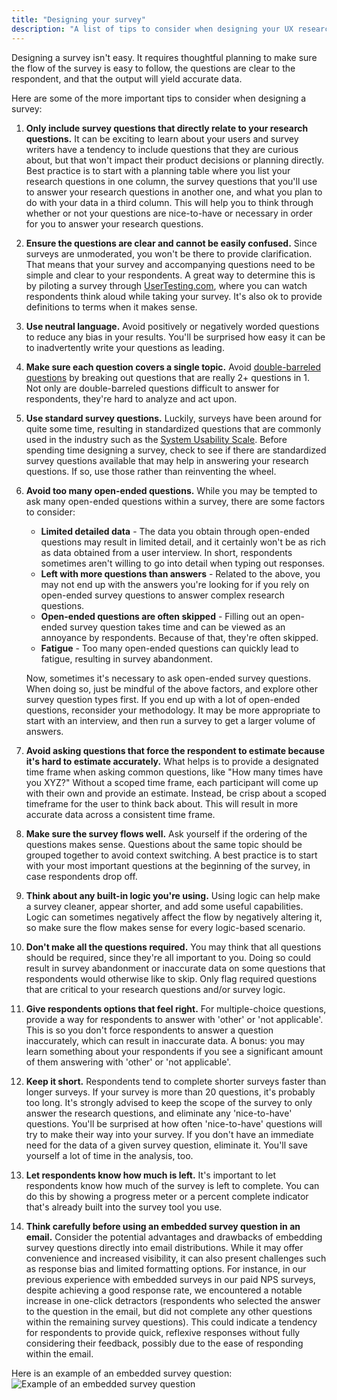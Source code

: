 ```yaml
---
title: "Designing your survey"
description: "A list of tips to consider when designing your UX research survey."
---
```


Designing a survey isn't easy.  It requires thoughtful planning to make sure the flow of the survey is easy to follow, the questions are clear to the respondent, and that the output will yield accurate data.

Here are some of the more important tips to consider when designing a survey:

1. **Only include survey questions that directly relate to your research questions.** It can be exciting to learn about your users and survey writers have a tendency to include questions that they are curious about, but that won't impact their product decisions or planning directly. Best practice is to start with a planning table where you list your research questions in one column, the survey questions that you'll use to answer your research questions in another one, and what you plan to do with your data in a third column. This will help you to think through whether or not your questions are nice-to-have or necessary in order for you to answer your research questions.
1. **Ensure the questions are clear and cannot be easily confused.** Since surveys are unmoderated, you won't be there to provide clarification.  That means that your survey and accompanying questions need to be simple and clear to your respondents.  A great way to determine this is by piloting a survey through [UserTesting.com](/handbook/product/ux/ux-research/unmoderated-testing/), where you can watch respondents think aloud while taking your survey. It's also ok to provide definitions to terms when it makes sense.
1. **Use neutral language.** Avoid positively or negatively worded questions to reduce any bias in your results. You'll be surprised how easy it can be to inadvertently write your questions as leading.
1. **Make sure each question covers a single topic.** Avoid [double-barreled questions](https://www.qualtrics.com/experience-management/research/double-barreled-question/) by breaking out questions that are really 2+ questions in 1. Not only are double-barreled questions difficult to answer for respondents, they're hard to analyze and act upon.
1. **Use standard survey questions.** Luckily, surveys have been around for quite some time, resulting in standardized questions that are commonly used in the industry such as the [System Usability Scale](/handbook/product/ux/performance-indicators/system-usability-scale/). Before spending time designing a survey, check to see if there are standardized survey questions available that may help in answering your research questions. If so, use those rather than reinventing the wheel.
1. **Avoid too many open-ended questions.** While you may be tempted to ask many open-ended questions within a survey, there are some factors to consider:
     - **Limited detailed data** - The data you obtain through open-ended questions may result in limited detail, and it certainly won't be as rich as data obtained from a user interview. In short, respondents sometimes aren't willing to go into detail when typing out responses.
     - **Left with more questions than answers** - Related to the above, you may not end up with the answers you're looking for if you rely on open-ended survey questions to answer complex research questions.
     - **Open-ended questions are often skipped** - Filling out an open-ended survey question takes time and can be viewed as an annoyance by respondents. Because of that, they're often skipped.
     - **Fatigue** - Too many open-ended questions can quickly lead to fatigue, resulting in survey abandonment.

     Now, sometimes it's necessary to ask open-ended survey questions.  When doing so, just be mindful of the above factors, and explore other survey question types first. If you end up with a lot of open-ended questions, reconsider your methodology. It may be more appropriate to start with an interview, and then run a survey to get a larger volume of answers.

1. **Avoid asking questions that force the respondent to estimate because it's hard to estimate accurately.** What helps is to provide a designated time frame when asking common questions, like "How many times have you XYZ?" Without a scoped time frame, each participant will come up with their own and provide an estimate.  Instead, be crisp about a scoped timeframe for the user to think back about.  This will result in more accurate data across a consistent time frame.
1. **Make sure the survey flows well.** Ask yourself if the ordering of the questions makes sense.  Questions about the same topic should be grouped together to avoid context switching. A best practice is to start with your most important questions at the beginning of the survey, in case respondents drop off.
1. **Think about any built-in logic you're using.** Using logic can help make a survey cleaner, appear shorter, and add some useful capabilities. Logic can sometimes negatively affect the flow by negatively altering it, so make sure the flow makes sense for every logic-based scenario.
1. **Don't make all the questions required.** You may think that all questions should be required, since they're all important to you.  Doing so could result in survey abandonment or inaccurate data on some questions that respondents would otherwise like to skip. Only flag required questions that are critical to your research questions and/or survey logic.
1. **Give respondents options that feel right.** For multiple-choice questions, provide a way for respondents to answer with 'other' or 'not applicable'.  This is so you don't force respondents to answer a question inaccurately, which can result in inaccurate data.  A bonus: you may learn something about your respondents if you see a significant amount of them answering with 'other' or 'not applicable'.
1. **Keep it short.** Respondents tend to complete shorter surveys faster than longer surveys. If your survey is more than 20 questions, it's probably too long. It's strongly advised to keep the scope of the survey to only answer the research questions, and eliminate any 'nice-to-have' questions. You'll be surprised at how often 'nice-to-have' questions will try to make their way into your survey.  If you don't have an immediate need for the data of a given survey question, eliminate it. You'll save yourself a lot of time in the analysis, too.
1. **Let respondents know how much is left.** It's important to let respondents know how much of the survey is left to complete. You can do this by showing a progress meter or a percent complete indicator that's already built into the survey tool you use.
1. **Think carefully before using an embedded survey question in an email.** Consider the potential advantages and drawbacks of embedding survey questions directly into email distributions. While it may offer convenience and increased visibility, it can also present challenges such as response bias and limited formatting options. For instance, in our previous experience with embedded surveys in our paid NPS surveys, despite achieving a good response rate, we encountered a notable increase in one-click detractors (respondents who selected the answer to the question in the email, but did not complete any other questions within the remaining survey questions). This could indicate a tendency for respondents to provide quick, reflexive responses without fully considering their feedback, possibly due to the ease of responding within the email.

Here is an example of an embedded survey question:
![Example of an embedded survey question](/images/product/ux/ux-research/surveys/NPS_Embedded_Survey_Question.png)
